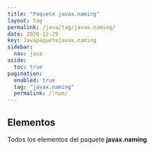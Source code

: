 ```yaml
---
title: "Paquete javax.naming"
layout: tag
permalink: /java/tag/javax.naming/
date: 2020-12-29
key: Javapaquetejavax.naming
sidebar: 
  nav: java
aside: 
  toc: true
pagination: 
  enabled: true
  tag: "javax.naming"
  permalink: /:num/
---
```


<h2>Elementos</h2>
Todos los elementos del paquete <strong>javax.naming</strong>

